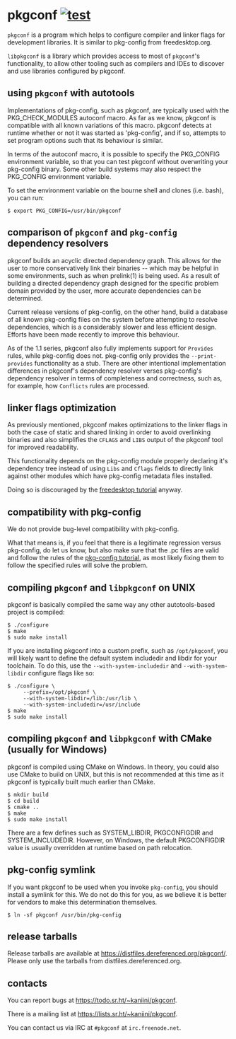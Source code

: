 # pkgconf [![test](https://github.com/pkgconf/pkgconf/actions/workflows/test.yml/badge.svg)](https://github.com/pkgconf/pkgconf/actions/workflows/test.yml)

`pkgconf` is a program which helps to configure compiler and linker flags for
development libraries.  It is similar to pkg-config from freedesktop.org.

`libpkgconf` is a library which provides access to most of `pkgconf`'s functionality, to allow
other tooling such as compilers and IDEs to discover and use libraries configured by
pkgconf.

## using `pkgconf` with autotools

Implementations of pkg-config, such as pkgconf, are typically used with the
PKG_CHECK_MODULES autoconf macro.  As far as we know, pkgconf is
compatible with all known variations of this macro. pkgconf detects at
runtime whether or not it was started as 'pkg-config', and if so, attempts
to set program options such that its behaviour is similar.

In terms of the autoconf macro, it is possible to specify the PKG_CONFIG
environment variable, so that you can test pkgconf without overwriting your
pkg-config binary.  Some other build systems may also respect the PKG_CONFIG
environment variable.

To set the environment variable on the bourne shell and clones (i.e. bash), you
can run:

    $ export PKG_CONFIG=/usr/bin/pkgconf

## comparison of `pkgconf` and `pkg-config` dependency resolvers

pkgconf builds an acyclic directed dependency graph.  This allows for the user
to more conservatively link their binaries -- which may be helpful in some
environments, such as when prelink(1) is being used.  As a result of building
a directed dependency graph designed for the specific problem domain provided
by the user, more accurate dependencies can be determined.

Current release versions of pkg-config, on the other hand, build a database of all
known pkg-config files on the system before attempting to resolve dependencies, which
is a considerably slower and less efficient design.  Efforts have been made recently
to improve this behaviour.

As of the 1.1 series, pkgconf also fully implements support for `Provides` rules,
while pkg-config does not.  pkg-config only provides the `--print-provides` functionality
as a stub.  There are other intentional implementation differences in pkgconf's dependency
resolver verses pkg-config's dependency resolver in terms of completeness and correctness,
such as, for example, how `Conflicts` rules are processed.

## linker flags optimization

As previously mentioned, pkgconf makes optimizations to the linker flags in both the
case of static and shared linking in order to avoid overlinking binaries and also
simplifies the `CFLAGS` and `LIBS` output of the pkgconf tool for improved readability.

This functionality depends on the pkg-config module properly declaring it's dependency
tree instead of using `Libs` and `Cflags` fields to directly link against other modules
which have pkg-config metadata files installed.

Doing so is discouraged by the [freedesktop tutorial][fd-tut] anyway.

   [fd-tut]: http://people.freedesktop.org/~dbn/pkg-config-guide.html

## compatibility with pkg-config

We do not provide bug-level compatibility with pkg-config.

What that means is, if you feel that there is a legitimate regression versus pkg-config,
do let us know, but also make sure that the .pc files are valid and follow the rules of
the [pkg-config tutorial][fd-tut], as most likely fixing them to follow the specified
rules will solve the problem.

## compiling `pkgconf` and `libpkgconf` on UNIX

pkgconf is basically compiled the same way any other autotools-based project is
compiled:

    $ ./configure
    $ make
    $ sudo make install

If you are installing pkgconf into a custom prefix, such as `/opt/pkgconf`, you will
likely want to define the default system includedir and libdir for your toolchain.
To do this, use the `--with-system-includedir` and `--with-system-libdir` configure
flags like so:

    $ ./configure \
         --prefix=/opt/pkgconf \
         --with-system-libdir=/lib:/usr/lib \
         --with-system-includedir=/usr/include
    $ make
    $ sudo make install

## compiling `pkgconf` and `libpkgconf` with CMake (usually for Windows)

pkgconf is compiled using CMake on Windows.  In theory, you could also use CMake to build
on UNIX, but this is not recommended at this time as it pkgconf is typically built much earlier
than CMake.

    $ mkdir build
    $ cd build
    $ cmake ..
    $ make
    $ sudo make install

There are a few defines such as SYSTEM_LIBDIR, PKGCONFIGDIR and SYSTEM_INCLUDEDIR.
However, on Windows, the default PKGCONFIGDIR value is usually overridden at runtime based
on path relocation.

## pkg-config symlink

If you want pkgconf to be used when you invoke `pkg-config`, you should install a
symlink for this.  We do not do this for you, as we believe it is better for vendors
to make this determination themselves.

    $ ln -sf pkgconf /usr/bin/pkg-config

## release tarballs

Release tarballs are available at <https://distfiles.dereferenced.org/pkgconf/>.
Please only use the tarballs from distfiles.dereferenced.org.

## contacts

You can report bugs at <https://todo.sr.ht/~kaniini/pkgconf>.

There is a mailing list at <https://lists.sr.ht/~kaniini/pkgconf>.

You can contact us via IRC at `#pkgconf` at `irc.freenode.net`.

